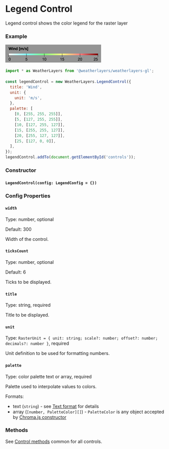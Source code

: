 # Legend Control

Legend control shows the color legend for the raster layer

### Example

![Legend Control](../../.gitbook/assets/legend-control.png)

```javascript
import * as WeatherLayers from '@weatherlayers/weatherlayers-gl';

const legendControl = new WeatherLayers.LegendControl({
  title: 'Wind',
  unit: {
    unit: 'm/s',
  },
  palette: [
    [0, [255, 255, 255]],
    [5, [127, 255, 255]],
    [10, [127, 255, 127]],
    [15, [255, 255, 127]],
    [20, [255, 127, 127]],
    [25, [127, 0, 0]],
  ],
});
legendControl.addTo(document.getElementById('controls'));
```

### Constructor

#### `LegendControl(config: LegendConfig = {})`

### Config Properties

#### `width`

Type: number, optional

Default: 300

Width of the control.

#### `ticksCount`

Type: number, optional

Default: 6

Ticks to be displayed.

#### `title`

Type: string, required

Title to be displayed.

#### `unit`

Type: `RasterUnit = { unit: string; scale?: number; offset?: number; decimals?: number }`, required

Unit definition to be used for formatting numbers.

#### `palette`

Type: color palette text or array, required

Palette used to interpolate values to colors.

Formats:

* text (`string`) - see [Text format](https://github.com/weatherlayers/cpt2js#text-format) for details
* array (`[number, PaletteColor][]`) - `PaletteColor` is any object accepted by [Chroma.js constructor](https://vis4.net/chromajs/#chroma)

### Methods

See [Control methods](control-methods.md) common for all controls.
